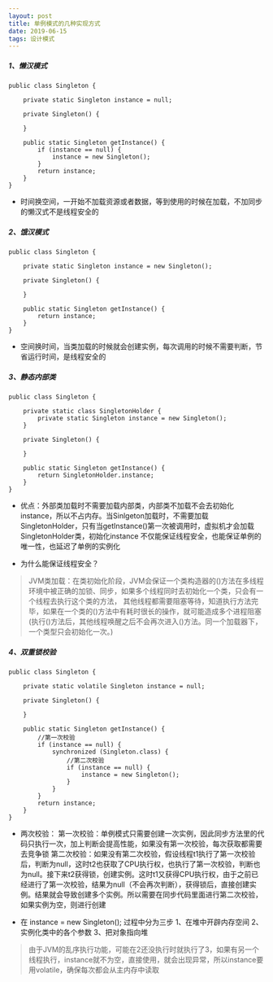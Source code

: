 ```yaml
---
layout: post
title: 单例模式的几种实现方式
date: 2019-06-15
tags: 设计模式
---
```


##### **1、懒汉模式**
```
public class Singleton {

    private static Singleton instance = null;

    private Singleton() {

    }

    public static Singleton getInstance() {
        if (instance == null) {
            instance = new Singleton();
        }
        return instance;
    }
}
```
+ 时间换空间，一开始不加载资源或者数据，等到使用的时候在加载，不加同步的懒汉式不是线程安全的
##### **2、饿汉模式**
```
public class Singleton {

    private static Singleton instance = new Singleton();

    private Singleton() {

    }

    public static Singleton getInstance() {
        return instance;
    }
} 
```
+ 空间换时间，当类加载的时候就会创建实例，每次调用的时候不需要判断，节省运行时间，是线程安全的
##### **3、静态内部类**
```
public class Singleton {

    private static class SingletonHolder {
        private static Singleton instance = new Singleton();
    }

    private Singleton() {

    }

    public static Singleton getInstance() {
        return SingletonHolder.instance;
    }
} 
```
+ 优点：外部类加载时不需要加载内部类，内部类不加载不会去初始化instance，所以不占内存。当Sinlgeton加载时，不需要加载SingletonHolder，只有当getInstance()第一次被调用时，虚拟机才会加载SingletonHolder类，初始化instance
不仅能保证线程安全，也能保证单例的唯一性，也延迟了单例的实例化

+ 为什么能保证线程安全？
> JVM类加载：在类初始化阶段，JVM会保证一个类构造器的<clinit>()方法在多线程环境中被正确的加锁、同步，如果多个线程同时去初始化一个类，只会有一个线程去执行这个类的<clinit>方法，
其他线程都需要阻塞等待，知道执行方法完毕，如果在一个类的<clinit>()方法中有耗时很长的操作，就可能造成多个进程阻塞
(执行<clinit>()方法后，其他线程唤醒之后不会再次进入<clinit>()方法。同一个加载器下，一个类型只会初始化一次。)
##### **4、双重锁校验**
```
public class Singleton {

    private static volatile Singleton instance = null;

    private Singleton() {

    }

    public static Singleton getInstance() {
        //第一次校验
        if (instance == null) {
            synchronized (Singleton.class) {
                //第二次校验
                if (instance == null) {
                    instance = new Singleton();
                }
            }
        }
        return instance;
    }
}

```
+ 两次校验：
第一次校验：单例模式只需要创建一次实例，因此同步方法里的代码只执行一次，加上判断会提高性能，如果没有第一次校验，每次获取都需要去竞争锁
第二次校验：如果没有第二次校验，假设线程t1执行了第一次校验后，判断为null，这时t2也获取了CPU执行权，也执行了第一次校验，判断也为null。接下来t2获得锁，创建实例。这时t1又获得CPU执行权，由于之前已经进行了第一次校验，结果为null（不会再次判断），获得锁后，直接创建实例。结果就会导致创建多个实例。所以需要在同步代码里面进行第二次校验，如果实例为空，则进行创建

+ 在 instance = new Singleton(); 过程中分为三步
1、在堆中开辟内存空间
2、实例化类中的各个参数
3、把对象指向堆

> 由于JVM的乱序执行功能，可能在2还没执行时就执行了3，如果有另一个线程执行，instance就不为空，直接使用，就会出现异常，所以instance要用volatile，确保每次都会从主内存中读取